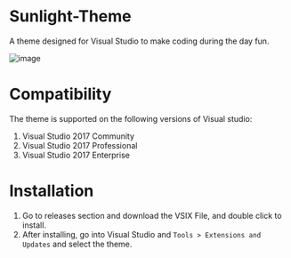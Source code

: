 # Sunlight-Theme
 A theme designed for Visual Studio to make coding during the day fun.

![image](https://user-images.githubusercontent.com/91949513/144185737-b82b0d0f-1077-43d5-80d9-e8d914c26720.png)

# Compatibility

The theme is supported on the following versions of Visual studio:
1. Visual Studio 2017 Community
2. Visual Studio 2017 Professional
3. Visual Studio 2017 Enterprise

# Installation

1. Go to releases section and download the VSIX File, and double click to install.
2. After installing, go into Visual Studio and `Tools > Extensions and Updates` and select the theme.
